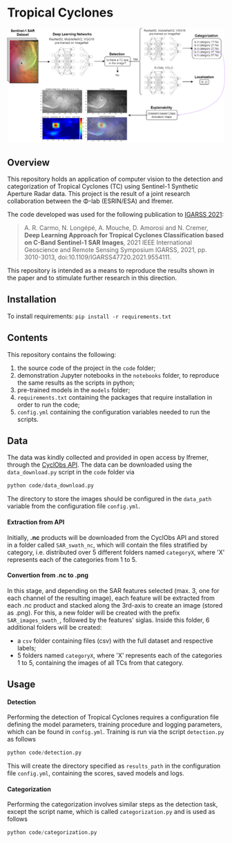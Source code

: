 # Tropical Cyclones
![workflow](tc_workflow.png)

## Overview
This repository holds an application of computer vision to the detection and categorization of Tropical Cyclones (TC) using Sentinel-1 Synthetic Aperture Radar data. This project is the result of a joint research collaboration between the Φ-lab (ESRIN/ESA) and Ifremer. 

The code developed was used for the following publication to [IGARSS 2021](https://ieeexplore.ieee.org/document/9554111):
> A. R. Carmo, N. Longépé, A. Mouche, D. Amorosi and N. Cremer, **Deep Learning Approach for Tropical Cyclones Classification based on C-Band Sentinel-1 SAR Images**, 2021 IEEE International Geoscience and Remote Sensing Symposium IGARSS, 2021, pp. 3010-3013, doi:10.1109/IGARSS47720.2021.9554111.

This repository is intended as a means to reproduce the results shown in the paper and to stimulate further research in this direction.

## Installation
To install requirements: `pip install -r requirements.txt`

## Contents
This repository contains the following:
  1. the source code of the project in the `code` folder;
  2. demonstration Jupyter notebooks in the `notebooks` folder, to reproduce the same results as the scripts in python;
  3. pre-trained models in the `models` folder;
  4. `requirements.txt` containing the packages that require installation in order to run the code;
  5. `config.yml` containing the configuration variables needed to run the scripts.

## Data
The data was kindly collected and provided in open access by Ifremer, through the [CyclObs API](https://cyclobs.ifremer.fr/app/docs/). The data can be downloaded using the `data_download.py` script in the `code` folder via
```python
python code/data_download.py
``` 
The directory to store the images should be configured in the `data_path` variable from the configuration file `config.yml`. 

#### Extraction from API
Initially, **.nc** products will be downloaded from the CyclObs API and stored in a folder called `SAR_swath_nc`, which will contain the files stratified by category, i.e. distributed over 5 different folders named `categoryX`, where 'X' represents each of the categories from 1 to 5.

#### Convertion from .nc to .png
In this stage, and depending on the SAR features selected (max. 3, one for each channel of the resulting image), each feature will be extracted from each .nc product and stacked along the 3rd-axis to create an image (stored as .png). For this, a new folder will be created with the prefix `SAR_images_swath_`, followed by the features' siglas. Inside this folder, 6 additional folders will be created:
  - a `csv` folder containing files (csv) with the full dataset and respective labels;
  - 5 folders named `categoryX`, where 'X' represents each of the categories 1 to 5, containing the images of all TCs from that category.

## Usage
#### Detection
Performing the detection of Tropical Cyclones requires a configuration file defining the model parameters, training procedure and logging parameters, which can be found in `config.yml`. Training is run via the script `detection.py` as follows
```python
python code/detection.py
```
This will create the directory specified as `results_path` in the configuration file `config.yml`, containing the scores, saved models and logs.
#### Categorization
Performing the categorization involves similar steps as the detection task, except the script name, which is called `categorization.py` and is used as follows
```python
python code/categorization.py
```
